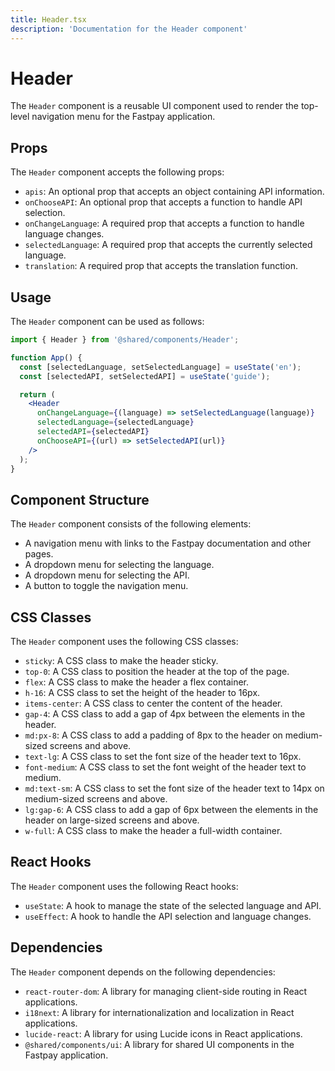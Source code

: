 ```yaml
---
title: Header.tsx
description: 'Documentation for the Header component'
---
```

# Header

The `Header` component is a reusable UI component used to render the top-level navigation menu for the Fastpay application.

## Props

The `Header` component accepts the following props:

* `apis`: An optional prop that accepts an object containing API information.
* `onChooseAPI`: An optional prop that accepts a function to handle API selection.
* `onChangeLanguage`: A required prop that accepts a function to handle language changes.
* `selectedLanguage`: A required prop that accepts the currently selected language.
* `translation`: A required prop that accepts the translation function.

## Usage

The `Header` component can be used as follows:
```jsx
import { Header } from '@shared/components/Header';

function App() {
  const [selectedLanguage, setSelectedLanguage] = useState('en');
  const [selectedAPI, setSelectedAPI] = useState('guide');

  return (
    <Header
      onChangeLanguage={(language) => setSelectedLanguage(language)}
      selectedLanguage={selectedLanguage}
      selectedAPI={selectedAPI}
      onChooseAPI={(url) => setSelectedAPI(url)}
    />
  );
}
```
## Component Structure

The `Header` component consists of the following elements:

* A navigation menu with links to the Fastpay documentation and other pages.
* A dropdown menu for selecting the language.
* A dropdown menu for selecting the API.
* A button to toggle the navigation menu.

## CSS Classes

The `Header` component uses the following CSS classes:

* `sticky`: A CSS class to make the header sticky.
* `top-0`: A CSS class to position the header at the top of the page.
* `flex`: A CSS class to make the header a flex container.
* `h-16`: A CSS class to set the height of the header to 16px.
* `items-center`: A CSS class to center the content of the header.
* `gap-4`: A CSS class to add a gap of 4px between the elements in the header.
* `md:px-8`: A CSS class to add a padding of 8px to the header on medium-sized screens and above.
* `text-lg`: A CSS class to set the font size of the header text to 16px.
* `font-medium`: A CSS class to set the font weight of the header text to medium.
* `md:text-sm`: A CSS class to set the font size of the header text to 14px on medium-sized screens and above.
* `lg:gap-6`: A CSS class to add a gap of 6px between the elements in the header on large-sized screens and above.
* `w-full`: A CSS class to make the header a full-width container.

## React Hooks

The `Header` component uses the following React hooks:

* `useState`: A hook to manage the state of the selected language and API.
* `useEffect`: A hook to handle the API selection and language changes.

## Dependencies

The `Header` component depends on the following dependencies:

* `react-router-dom`: A library for managing client-side routing in React applications.
* `i18next`: A library for internationalization and localization in React applications.
* `lucide-react`: A library for using Lucide icons in React applications.
* `@shared/components/ui`: A library for shared UI components in the Fastpay application.